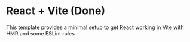# React + Vite (Done)

This template provides a minimal setup to get React working in Vite with HMR and some ESLint rules
